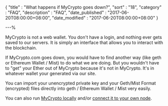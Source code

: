 {
"title"       : "What happens if MyCrypto goes down?",
"sort"        : "18",
"category"    : "FAQ",
"description" : "FAQ",
"date_published" : "2017-06-20T08:00:00+08:00",
"date_modified"  : "2017-06-20T08:00:00+08:00"
}

---%


MyCrypto is not a web wallet. You don't have a login, and nothing ever gets saved to our servers. It is simply an interface that allows you to interact with the blockchain.

If MyCrypto.com goes down, you would have to find another way (like geth or Ethereum Wallet / Mist) to do what we are doing. But you wouldn't have to "get" your Ether out of MyCrypto because it's not in MyCrypto. It's in whatever wallet your generated via our site.

You can import your unencrypted private key and your Geth/Mist Format (encrypted) files directly into geth / Ethereum Wallet / Mist very easily.

You can also run [MyCrypto locally](https://support.mycrypto.com/offline/running-mycrypto-locally.html) and/or [connect it to your own node](https://support.mycrypto.com/networks/run-your-own-node-with-mycrypto.html).

